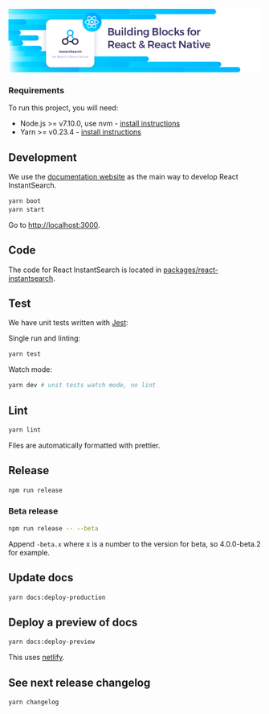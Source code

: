 [![React InstantSearch logo][logo]][website]

### Requirements

To run this project, you will need:

- Node.js >= v7.10.0, use nvm - [install instructions](https://github.com/creationix/nvm#install-script)
- Yarn >= v0.23.4 - [install instructions](https://yarnpkg.com/en/docs/install#alternatives-tab)

## Development

We use the [documentation website][website] as the main way to develop
React InstantSearch.

```sh
yarn boot
yarn start
```

Go to <http://localhost:3000>.

## Code

The code for React InstantSearch is located in [packages/react-instantsearch](packages/react-instantsearch).

## Test

We have unit tests written with [Jest](https://facebook.github.io/jest/):

Single run and linting:
```sh
yarn test
```

Watch mode:
```sh
yarn dev # unit tests watch mode, no lint
```

## Lint

```sh
yarn lint
```

Files are automatically formatted with prettier.

## Release

```sh
npm run release
```

### Beta release

```sh
npm run release -- --beta
```

Append `-beta.x` where x is a number to the version for beta, so 4.0.0-beta.2 for example.

## Update docs

```sh
yarn docs:deploy-production
```

## Deploy a preview of docs

```sh
yarn docs:deploy-preview
```

This uses [netlify](https://www.netlify.com/).

## See next release changelog

```sh
yarn changelog
```

[logo]: ./docgen/readme-logo.png
[website]: https://community.algolia.com/react-instantsearch/
